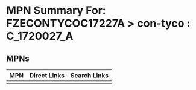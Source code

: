 



# MPN Summary For: FZECONTYCOC17227A > con-tyco : C_1720027_A

## MPNs
  

|MPN|Direct Links|Search Links|
| :--- | :--- | :--- |
||||
